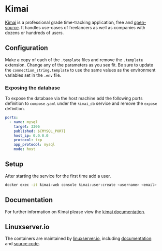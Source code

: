 # Kimai

[Kimai][kimai_homepage] is a professional grade time-tracking application, free and [open-source][kimai_source_code]. It handles use-cases of freelancers as well as companies with dozens or hundreds of users.

## Configuration

Make a copy of each of the `.template` files and remove the `.template` extension. Change any of the parameters as you see fit. Be sure to update the `connection_string.template` to use the same values as the environment variables set in the `.env` file.


### Exposing the database

To expose the database via the host machine add the following ports definition to `compose.yaml` under the `kimai_db` service and remove the `expose` definition.

```yaml
ports:
  - name: mysql
    target: 3306
    published: ${MYSQL_PORT}
    host_ip: 0.0.0.0
    protocol: tcp
    app_protocol: mysql
    mode: host
```


## Setup

After starting the service for the first time add a user.

```bash
docker exec -it kimai-web console kimai:user:create <username> <email> ROLE_SUPER_ADMIN
```


## Documentation

For further information on Kimai please view the [kimai documentation][kimai_documentation].


## Linuxserver.io

The containers are maintained by [linuxserver.io][linux_server_io_homepage], including [documentation][linux_server_io_kimai_documentation] and [source code][linux_server_io_kimai_source_code].



[kimai_documentation]: <https://www.kimai.org/documentation/>
[kimai_homepage]: <https://www.kimai.org/>
[kimai_source_code]: <https://github.com/kimai/kimai>
[linux_server_io_homepage]: <https://www.linuxserver.io/>
[linux_server_io_kimai_documentation]: <https://docs.linuxserver.io/images/docker-kimai/>
[linux_server_io_kimai_source_code]: <https://github.com/linuxserver/docker-kimai>
